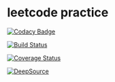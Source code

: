# leetcode practice

[![Codacy Badge](https://api.codacy.com/project/badge/Grade/5e76217344744042af9498ebbc0faa45)](https://www.codacy.com/manual/liujiajun1994/leetcode?utm_source=github.com&amp;utm_medium=referral&amp;utm_content=liujiajun1994/leetcode&amp;utm_campaign=Badge_Grade)

[![Build Status](https://travis-ci.com/liujiajun1994/leetcode.svg?branch=master)](https://travis-ci.com/liujiajun1994/leetcode)

[![Coverage Status](https://coveralls.io/repos/github/liujiajun1994/leetcode/badge.svg)](https://coveralls.io/github/liujiajun1994/leetcode)

[![DeepSource](https://static.deepsource.io/deepsource-badge-light.svg)](https://deepsource.io/gh/liujiajun1994/leetcode/?ref=repository-badge)
